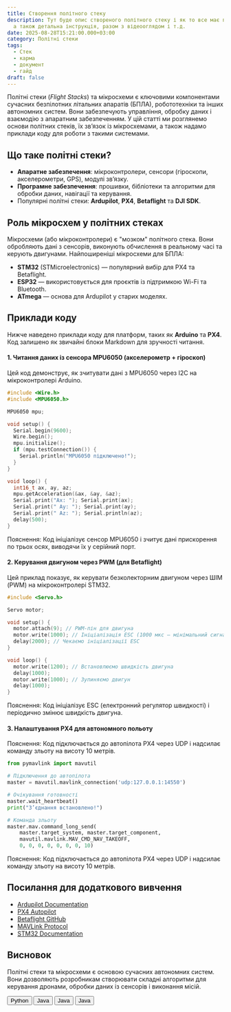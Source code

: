```yaml
---
title: Створення політного стеку
description: Тут буде опис створеного політного стеку і як то все має працювати,
  а також детальна інструкція, разом з відеооглядом і т.д.
date: 2025-08-28T15:21:00.000+03:00
category: Політні стеки
tags:
  - Стек
  - карма
  - документ
  - гайд
draft: false
---
```


Політні стеки (_Flight Stacks_) та мікросхеми є ключовими компонентами сучасних безпілотних літальних апаратів (БПЛА), робототехніки та інших автономних систем. Вони забезпечують управління, обробку даних і взаємодію з апаратним забезпеченням. У цій статті ми розглянемо основи політних стеків, їх зв’язок із мікросхемами, а також надамо приклади коду для роботи з такими системами.

## Що таке політні стеки?

- **Апаратне забезпечення**: мікроконтролери, сенсори (гіроскопи, акселерометри, GPS), модулі зв’язку.
- **Програмне забезпечення**: прошивки, бібліотеки та алгоритми для обробки даних, навігації та керування.
- Популярні політні стеки: **Ardupilot**, **PX4**, **Betaflight** та **DJI SDK**.

## Роль мікросхем у політних стеках

Мікросхеми (або мікроконтролери) є "мозком" політного стека. Вони обробляють дані з сенсорів, виконують обчислення в реальному часі та керують двигунами. Найпоширеніші мікросхеми для БПЛА:

- **STM32** (STMicroelectronics) — популярний вибір для PX4 та Betaflight.
- **ESP32** — використовується для проєктів із підтримкою Wi-Fi та Bluetooth.
- **ATmega** — основа для Ardupilot у старих моделях.

## Приклади коду

Нижче наведено приклади коду для платформ, таких як **Arduino** та **PX4**. Код залишено як звичайні блоки Markdown для зручності читання.

#### 1. Читання даних із сенсора MPU6050 (акселерометр + гіроскоп)

Цей код демонструє, як зчитувати дані з MPU6050 через I2C на мікроконтролері Arduino.

```cpp
#include <Wire.h>
#include <MPU6050.h>

MPU6050 mpu;

void setup() {
  Serial.begin(9600);
  Wire.begin();
  mpu.initialize();
  if (mpu.testConnection()) {
    Serial.println("MPU6050 підключено!");
  }
}

void loop() {
  int16_t ax, ay, az;
  mpu.getAcceleration(&ax, &ay, &az);
  Serial.print("Ax: "); Serial.print(ax);
  Serial.print(" Ay: "); Serial.print(ay);
  Serial.print(" Az: "); Serial.println(az);
  delay(500);
}
```

Пояснення: Код ініціалізує сенсор MPU6050 і зчитує дані прискорення по трьох осях, виводячи їх у серійний порт.

#### 2. Керування двигуном через PWM (для Betaflight)

Цей приклад показує, як керувати безколекторним двигуном через ШІМ (PWM) на мікроконтролері STM32.

```cpp
#include <Servo.h>

Servo motor;

void setup() {
  motor.attach(9); // PWM-пін для двигуна
  motor.write(1000); // Ініціалізація ESC (1000 мкс — мінімальний сигнал)
  delay(2000); // Чекаємо ініціалізації ESC
}

void loop() {
  motor.write(1200); // Встановлюємо швидкість двигуна
  delay(1000);
  motor.write(1000); // Зупиняємо двигун
  delay(1000);
}
```

Пояснення: Код ініціалізує ESC (електронний регулятор швидкості) і періодично змінює швидкість двигуна.

#### 3. Налаштування PX4 для автономного польоту

Пояснення: Код підключається до автопілота PX4 через UDP і надсилає команду зльоту на висоту 10 метрів.

```python
from pymavlink import mavutil

# Підключення до автопілота
master = mavutil.mavlink_connection('udp:127.0.0.1:14550')

# Очікування готовності
master.wait_heartbeat()
print("З’єднання встановлено!")

# Команда зльоту
master.mav.command_long_send(
    master.target_system, master.target_component,
    mavutil.mavlink.MAV_CMD_NAV_TAKEOFF,
    0, 0, 0, 0, 0, 0, 0, 10)
```

Пояснення: Код підключається до автопілота PX4 через UDP і надсилає команду зльоту на висоту 10 метрів.

## Посилання для додаткового вивчення

- [Ardupilot Documentation](https://ardupilot.org/)
- [PX4 Autopilot](https://px4.io/)
- [Betaflight GitHub](https://github.com/betaflight/betaflight)
- [MAVLink Protocol](https://mavlink.io/)
- [STM32 Documentation](https://www.st.com/en/microcontrollers-microprocessors/stm32-32-bit-arm-cortex-mcus.html)

## Висновок

Політні стеки та мікросхеми є основою сучасних автономних систем. Вони дозволяють розробникам створювати складні алгоритми для керування дронами, обробки даних із сенсорів і виконання місій.

<!-- Language buttons -->
  <div class="mt-8 mb-6">
        <div class="grid grid-cols-2 md:grid-cols-4 lg:grid-cols-4 gap-[10px] md:gap-[5px] justify-items-start lg:justify-items-center max-w-4xl mx-auto">
            <button class="bg-[#f0f0f0] hover:bg-[#e3e3e3] focus:bg-[#e3e3e3] py-[5px] px-[36px] rounded-[10px] w-[160px] md:w-[140px] transition-colors duration-200 outline-none" data-language="python">
                Python
            </button>
            <button class="bg-[#f0f0f0] hover:bg-[#e3e3e3] focus:bg-[#e3e3e3] py-[5px] px-[36px] rounded-[10px] w-[160px] md:w-[140px] transition-colors duration-200 outline-none" data-language="java">
                Java
            </button>
            <button class="bg-[#f0f0f0] hover:bg-[#e3e3e3] focus:bg-[#e3e3e3] py-[5px] px-[36px] rounded-[10px] w-[160px] md:w-[140px] transition-colors duration-200 outline-none" data-language="javascript">
                Java
            </button>
            <button class="bg-[#f0f0f0] hover:bg-[#e3e3e3] focus:bg-[#e3e3e3] py-[5px] px-[36px] rounded-[10px] w-[160px] md:w-[140px] transition-colors duration-200 outline-none" data-language="cpp">
                Java
            </button>
        </div>
    </div>
